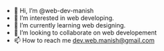 - 👋 Hi, I’m @web-dev-manish
- 👀 I’m interested in web developing.
- 🌱 I’m currently learning web designing.
- 💞️ I’m looking to collaborate on web developement
- 📫 How to reach me dev.web.manish@gmail.com

<!---
web-dev-manish/web-dev-manish is a ✨ special ✨ repository because its `README.md` (this file) appears on your GitHub profile.
You can click the Preview link to take a look at your changes.
--->
